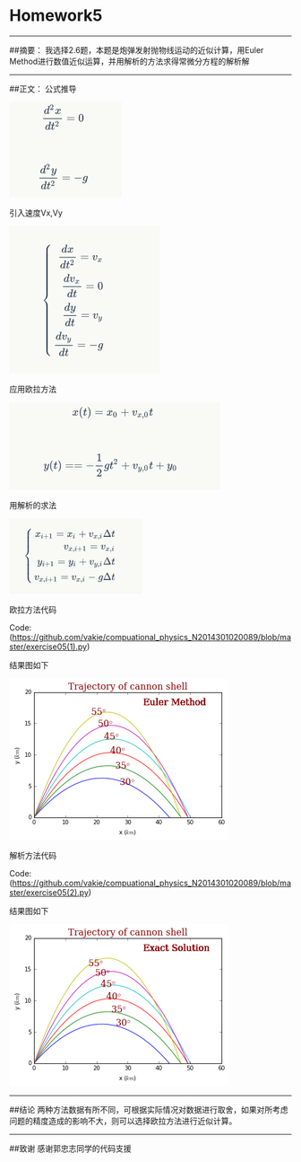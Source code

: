 # Homework5



---

##摘要：
我选择2.6题，本题是炮弹发射抛物线运动的近似计算，用Euler Method进行数值近似运算，并用解析的方法求得常微分方程的解析解

---
##正文：
公式推导   

![ ][1]    

引入速度Vx,Vy

![ ][2]

应用欧拉方法

![ ][3]

用解析的求法

![ ][4]   

欧拉方法代码

Code: (https://github.com/vakie/compuational_physics_N2014301020089/blob/master/exercise05(1).py)

结果图如下

![ ][5]

解析方法代码

Code: (https://github.com/vakie/compuational_physics_N2014301020089/blob/master/exercise05(2).py)

结果图如下

![ ][6]

---
##结论
两种方法数据有所不同，可根据实际情况对数据进行取舍，如果对所考虑问题的精度造成的影响不大，则可以选择欧拉方法进行近似计算。

---
##致谢
感谢郭忠志同学的代码支援

  [1]: https://github.com/vakie/compuational_physics_N2014301020089/blob/master/1.png
  [2]: https://github.com/vakie/compuational_physics_N2014301020089/blob/master/2.png
  [3]: https://github.com/vakie/compuational_physics_N2014301020089/blob/master/3.png
  [4]: https://github.com/vakie/compuational_physics_N2014301020089/blob/master/4.png
  [5]: https://github.com/vakie/compuational_physics_N2014301020089/blob/master/5.png
  [6]: https://github.com/vakie/compuational_physics_N2014301020089/blob/master/6.png
